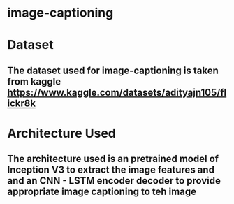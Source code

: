 # image-captioning

# Dataset

## The dataset used for image-captioning is taken from kaggle https://www.kaggle.com/datasets/adityajn105/flickr8k ##

# Architecture Used

## The architecture used is an pretrained model of Inception V3 to extract the image features and and an CNN - LSTM encoder decoder to provide appropriate image captioning to teh image ##
